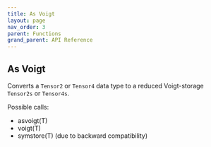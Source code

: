 ```yaml
---
title: As Voigt
layout: page
nav_order: 3
parent: Functions
grand_parent: API Reference
---
```


## As Voigt

Converts a `Tensor2` or `Tensor4` data type to a reduced Voigt-storage `Tensor2s` or `Tensor4s`.

Possible calls:
- asvoigt(T)
- voigt(T)
- symstore(T) (due to backward compatibility)